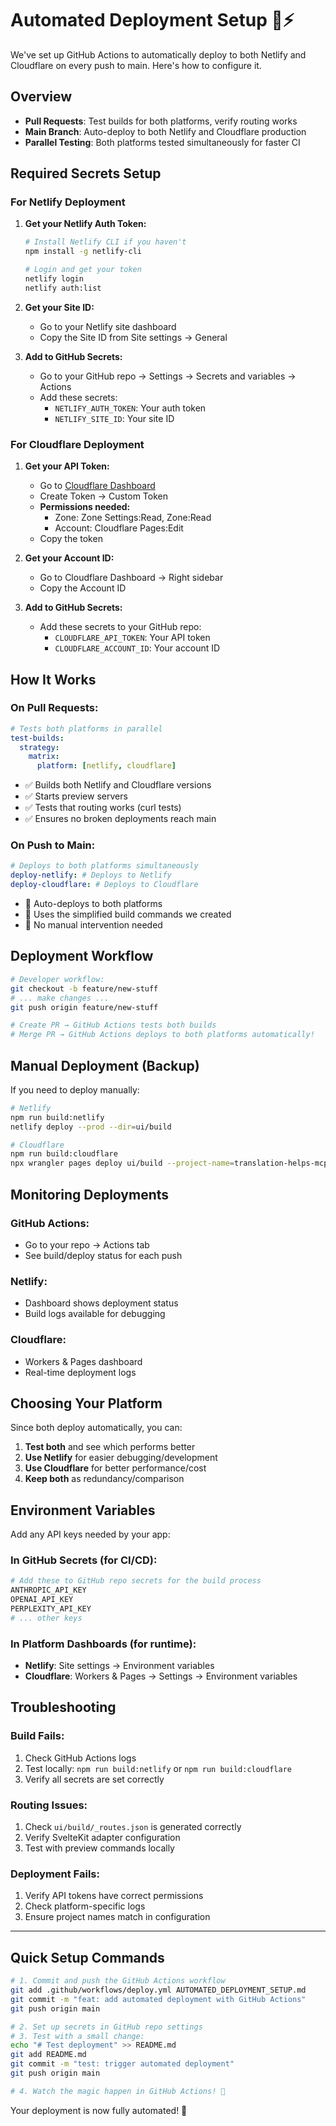 # Automated Deployment Setup 🚀⚡

We've set up GitHub Actions to automatically deploy to both Netlify and Cloudflare on every push to main. Here's how to configure it.

## Overview

- **Pull Requests**: Test builds for both platforms, verify routing works
- **Main Branch**: Auto-deploy to both Netlify and Cloudflare production
- **Parallel Testing**: Both platforms tested simultaneously for faster CI

## Required Secrets Setup

### For Netlify Deployment

1. **Get your Netlify Auth Token:**

   ```bash
   # Install Netlify CLI if you haven't
   npm install -g netlify-cli

   # Login and get your token
   netlify login
   netlify auth:list
   ```

2. **Get your Site ID:**
   - Go to your Netlify site dashboard
   - Copy the Site ID from Site settings → General

3. **Add to GitHub Secrets:**
   - Go to your GitHub repo → Settings → Secrets and variables → Actions
   - Add these secrets:
     - `NETLIFY_AUTH_TOKEN`: Your auth token
     - `NETLIFY_SITE_ID`: Your site ID

### For Cloudflare Deployment

1. **Get your API Token:**
   - Go to [Cloudflare Dashboard](https://dash.cloudflare.com/profile/api-tokens)
   - Create Token → Custom Token
   - **Permissions needed:**
     - Zone: Zone Settings:Read, Zone:Read
     - Account: Cloudflare Pages:Edit
   - Copy the token

2. **Get your Account ID:**
   - Go to Cloudflare Dashboard → Right sidebar
   - Copy the Account ID

3. **Add to GitHub Secrets:**
   - Add these secrets to your GitHub repo:
     - `CLOUDFLARE_API_TOKEN`: Your API token
     - `CLOUDFLARE_ACCOUNT_ID`: Your account ID

## How It Works

### On Pull Requests:

```yaml
# Tests both platforms in parallel
test-builds:
  strategy:
    matrix:
      platform: [netlify, cloudflare]
```

- ✅ Builds both Netlify and Cloudflare versions
- ✅ Starts preview servers
- ✅ Tests that routing works (curl tests)
- ✅ Ensures no broken deployments reach main

### On Push to Main:

```yaml
# Deploys to both platforms simultaneously
deploy-netlify: # Deploys to Netlify
deploy-cloudflare: # Deploys to Cloudflare
```

- 🚀 Auto-deploys to both platforms
- 🚀 Uses the simplified build commands we created
- 🚀 No manual intervention needed

## Deployment Workflow

```bash
# Developer workflow:
git checkout -b feature/new-stuff
# ... make changes ...
git push origin feature/new-stuff

# Create PR → GitHub Actions tests both builds
# Merge PR → GitHub Actions deploys to both platforms automatically!
```

## Manual Deployment (Backup)

If you need to deploy manually:

```bash
# Netlify
npm run build:netlify
netlify deploy --prod --dir=ui/build

# Cloudflare
npm run build:cloudflare
npx wrangler pages deploy ui/build --project-name=translation-helps-mcp
```

## Monitoring Deployments

### GitHub Actions:

- Go to your repo → Actions tab
- See build/deploy status for each push

### Netlify:

- Dashboard shows deployment status
- Build logs available for debugging

### Cloudflare:

- Workers & Pages dashboard
- Real-time deployment logs

## Choosing Your Platform

Since both deploy automatically, you can:

1. **Test both** and see which performs better
2. **Use Netlify** for easier debugging/development
3. **Use Cloudflare** for better performance/cost
4. **Keep both** as redundancy/comparison

## Environment Variables

Add any API keys needed by your app:

### In GitHub Secrets (for CI/CD):

```bash
# Add these to GitHub repo secrets for the build process
ANTHROPIC_API_KEY
OPENAI_API_KEY
PERPLEXITY_API_KEY
# ... other keys
```

### In Platform Dashboards (for runtime):

- **Netlify**: Site settings → Environment variables
- **Cloudflare**: Workers & Pages → Settings → Environment variables

## Troubleshooting

### Build Fails:

1. Check GitHub Actions logs
2. Test locally: `npm run build:netlify` or `npm run build:cloudflare`
3. Verify all secrets are set correctly

### Routing Issues:

1. Check `ui/build/_routes.json` is generated correctly
2. Verify SvelteKit adapter configuration
3. Test with preview commands locally

### Deployment Fails:

1. Verify API tokens have correct permissions
2. Check platform-specific logs
3. Ensure project names match in configuration

---

## Quick Setup Commands

```bash
# 1. Commit and push the GitHub Actions workflow
git add .github/workflows/deploy.yml AUTOMATED_DEPLOYMENT_SETUP.md
git commit -m "feat: add automated deployment with GitHub Actions"
git push origin main

# 2. Set up secrets in GitHub repo settings
# 3. Test with a small change:
echo "# Test deployment" >> README.md
git add README.md
git commit -m "test: trigger automated deployment"
git push origin main

# 4. Watch the magic happen in GitHub Actions! 🎉
```

Your deployment is now fully automated! 🚀
